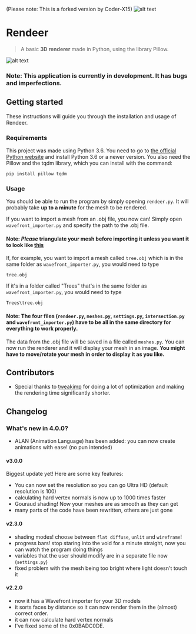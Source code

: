 (Please note: This is a forked version by Coder-X15)
![alt text](https://i.imgur.com/WJgYoz2.png "Rendeer")

# Rendeer
> A basic **3D renderer** made in Python, using the library Pillow.

![alt text](https://i.imgur.com/PFlAlpJ.png "Two awesome renders")
### Note: This application is currently in development. It has bugs and imperfections.

## Getting started
These instructions will guide you through the installation and usage of Rendeer.

### Requirements
This project was made using Python 3.6. You need to go to [the official Python website](https://www.python.org/downloads/release/python-368/) and install Python 3.6 or a newer version.
You also need the Pillow and the tqdm library, which you can install with the command:
```
pip install pillow tqdm
```

### Usage
You should be able to run the program by simply opening `rendeer.py`.
It will probably take **up to a minute** for the mesh to be rendered.

If you want to import a mesh from an .obj file, you now can! Simply open `wavefront_importer.py` and specify the path to the .obj file. 
#### Note: *Please* triangulate your mesh before importing it unless you want it to look like [this](https://i.imgur.com/vbUDdbK.png)
If, for example, you want to import a mesh called `tree.obj` which is in the same folder as `wavefront_importer.py`, you would need to type 
```
tree.obj
```
If it's in a folder called "Trees" that's in the same folder as `wavefront_importer.py`, you would need to type
```
Trees\tree.obj
```
#### Note: The four files (`rendeer.py`, `meshes.py`, `settings.py`, `intersection.py` and `wavefront_importer.py`) have to be all in the same directory for everything to work properly.
The data from the .obj file will be saved in a file called `meshes.py`. You can now run the renderer and it will display your mesh in an image. **You might have to move/rotate your mesh in order to display it as you like.**

## Contributors
- Special thanks to [tweakimp](https://github.com/tweakimp) for doing a lot of optimization and making the rendering time significantly shorter.

## Changelog

### What's new in 4.0.0?
- ALAN (Animation Language) has been added: you can now create animations with ease! (no pun intended)

#### v3.0.0
Biggest update yet! Here are some key features:
- You can now set the resolution so you can go Ultra HD (default resolution is 100)
- calculating hard vertex normals is now up to 1000 times faster
- Gouraud shading! Now your meshes are as smooth as they can get
- many parts of the code have been rewritten, others are just gone

#### v2.3.0
- shading modes! choose between `flat diffuse`, `unlit` and `wireframe`!
- progress bars! stop staring into the void for a minute straight, now you can watch the program doing things
- variables that the user should modify are in a separate file now (`settings.py`)
- fixed problem with the mesh being too bright where light doesn't touch it

#### v2.2.0
- now it has a Wavefront importer for your 3D models
- it sorts faces by distance so it can now render them in the (almost) correct order.
- it can now calculate hard vertex normals
- I've fixed some of the 0x0BADC0DE.
